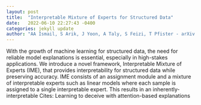 ```yaml
---
layout: post
title:  "Interpretable Mixture of Experts for Structured Data"
date:   2022-06-10 22:27:43 -0400
categories: jekyll update
author: "AA Ismail, S Arik, J Yoon, A Taly, S Feizi, T Pfister - arXiv preprint arXiv:2206.02107, 2022"
---
```

With the growth of machine learning for structured data, the need for reliable model explanations is essential, especially in high-stakes applications. We introduce a novel framework, Interpretable Mixture of Experts (IME), that provides interpretability for structured data while preserving accuracy. IME consists of an assignment module and a mixture of interpretable experts such as linear models where each sample is assigned to a single interpretable expert. This results in an inherently-interpretable  Cites: Learning to deceive with attention-based explanations